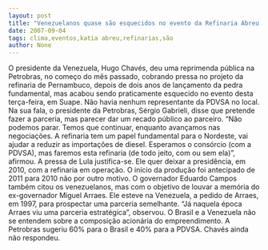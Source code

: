 ```yaml
---
layout: post
title: "Venezuelanos quase são esquecidos no evento da Refinaria Abreu e Lima"
date: 2007-09-04
tags: clima,eventos,katia abreu,refinarias,são
author: None
---
```

O presidente da Venezuela, Hugo Chav&eacute;s, deu uma reprimenda p&uacute;blica na Petrobras, no come&ccedil;o do m&ecirc;s passado, cobrando pressa no projeto da refinaria de Pernambuco, depois de dois anos de lan&ccedil;amento da pedra fundamental, mas acabou sendo praticamente esquecido no evento desta ter&ccedil;a-feira, em Suape. N&atilde;o havia nenhum representante da PDVSA no local.
Na sua fala, o presidente da Petrobras, S&eacute;rgio Gabrieli, disse que pretende fazer a parceria, mas parecer dar um recado p&uacute;blico ao parceiro. &ldquo;N&atilde;o podemos parar. Temos que continuar, enquanto avan&ccedil;amos nas negocia&ccedil;&otilde;es. A refinaria tem um papel fundamental para o Nordeste, vai ajudar a reduzir as importa&ccedil;&otilde;es de diesel. Esperamos o cons&oacute;rcio (com a PDVSA), mas faremos esta refinaria (de todo jeito, com ou sem ela)&rdquo;, afirmou.
A pressa de Lula justifica-se. Ele quer deixar a presid&ecirc;ncia, em 2010, com a refinaria em opera&ccedil;&atilde;o. O in&iacute;cio da produ&ccedil;&atilde;o foi antecipado de 2011 para 2010 n&atilde;o por outro motivo.
O governador Eduardo Campos tamb&eacute;m citou os venezuelanos, mas com o objetivo de louvar a mem&oacute;ria do ex-governador Miguel Arraes. Ele esteve na Venezuela, a pedido de Arraes, em 1997, para prospectar uma parceria semelhante. &ldquo;J&aacute; naquela &eacute;poca Arraes viu uma parceria estrat&eacute;gica&rdquo;, observou.
O Brasil e a Venezuela n&atilde;o se entendem sobre a composi&ccedil;&atilde;o acion&aacute;ria do empreendimento. A Petrobras sugeriu 60% para o Brasil e 40% para a PDVSA. Chav&eacute;s ainda n&atilde;o respondeu. 